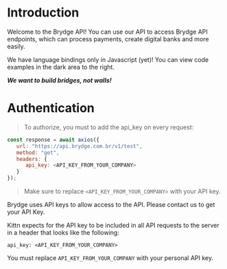 # Introduction

Welcome to the Brydge API! You can use our API to access Brydge API endpoints, which can process payments, create digital banks and more easily.

We have language bindings only in Javascript (yet)! You can view code examples in the dark area to the right.

***We want to build bridges, not walls!***

# Authentication

> To authorize, you must to add the api_key on every request:

```javascript
const response = await axios({
   url: "https://api.brydge.com.br/v1/test",
   method: "get",
   headers: {
      api_key: <API_KEY_FROM_YOUR_COMPANY>
   }
});
```

> Make sure to replace `<API_KEY_FROM_YOUR_COMPANY>` with your API key.

Brydge uses API keys to allow access to the API. Please contact us to get your API Key.

Kittn expects for the API key to be included in all API requests to the server in a header that looks like the following:

`api_key: <API_KEY_FROM_YOUR_COMPANY>`

<aside class=notice>
You must replace <code>API_KEY_FROM_YOUR_COMPANY</code> with your personal API key.
</aside>
